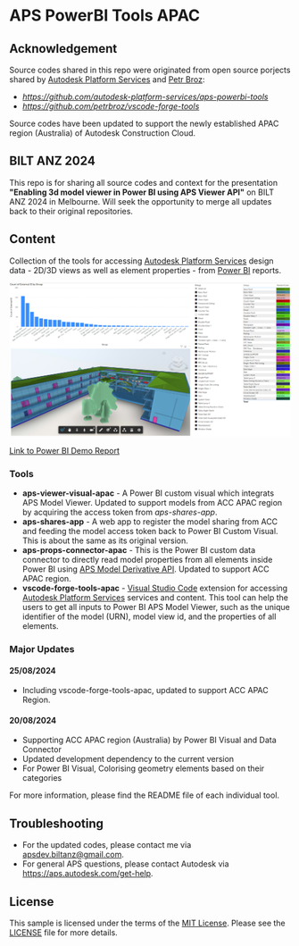 # APS PowerBI Tools APAC

## Acknowledgement
Source codes shared in this repo were originated from open source porjects shared by [Autodesk Platform Services](https://github.com/autodesk-platform-services) and [Petr Broz](https://github.com/petrbroz):
- _https://github.com/autodesk-platform-services/aps-powerbi-tools_
- _https://github.com/petrbroz/vscode-forge-tools_

Source codes have been updated to support the newly established APAC region (Australia) of Autodesk Construction Cloud.

## BILT ANZ 2024
This repo is for sharing all source codes and context for the presentation **"Enabling 3d model viewer in Power BI using APS Viewer API"** on BILT ANZ 2024 in Melbourne. Will seek the opportunity to merge all updates back to their original repositories.


## Content

Collection of the tools for accessing [Autodesk Platform Services](https://aps.autodesk.com) design data - 2D/3D views as well as element properties - from [Power BI](https://powerbi.com) reports.

![Screenshot](./screenshot.png)

[Link to Power BI Demo Report](https://app.powerbi.com/view?r=eyJrIjoiNDE5NDViMjctZGUzYS00NDgyLTg1MGEtMTIyOTFiYzEzNGQwIiwidCI6ImJkMTNhZjA1LTE4YWEtNDQ2My1hMjhkLWVkYmNiMjdmMWUwMiJ9)

### Tools

- **aps-viewer-visual-apac** - A Power BI custom visual which integrats APS Model Viewer. Updated to support models from ACC APAC region by acquiring the access token from _aps-shares-app_.
- **aps-shares-app** - A web app to register the model sharing from ACC and feeding the model access token back to Power BI Custom Visual. This is about the same as its original version.
- **aps-props-connector-apac** - This is the Power BI custom data connector to directly read model properties from all elements inside Power BI using [APS Model Derivative API](https://aps.autodesk.com/developer/overview/model-derivative-api). Updated to support ACC APAC region.
- **vscode-forge-tools-apac** - [Visual Studio Code](https://code.visualstudio.com) extension for accessing [Autodesk Platform Services](https://aps.autodesk.com) services and content. This tool can help the users to get all inputs to Power BI APS Model Viewer, such as the unique identifier of the model (URN), model view id, and the properties of all elements.

### Major Updates

#### 25/08/2024
- Including vscode-forge-tools-apac, updated to support ACC APAC Region.

#### 20/08/2024
- Supporting ACC APAC region (Australia) by Power BI Visual and Data Connector
- Updated development dependency to the current version
- For Power BI Visual, Colorising geometry elements based on their categories

For more information, please find the README file of each individual tool.

## Troubleshooting

- For the updated codes, please contact me via apsdev.biltanz@gmail.com.
- For general APS questions, please contact Autodesk via https://aps.autodesk.com/get-help.

## License

This sample is licensed under the terms of the [MIT License](http://opensource.org/licenses/MIT). Please see the [LICENSE](LICENSE) file for more details.
